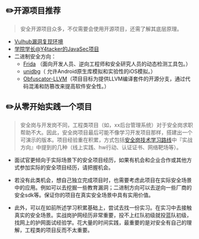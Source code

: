 ## ✏️开源项目推荐
> 安全开源项目众多，不仅需要会使用开源项目，还需了解其底层原理。
- [Vulhub漏洞复现环境](https://github.com/vulhub/vulhub)
- [学院学长@Y4tacker的JavaSec项目](https://github.com/Y4tacker/JavaSec)
- 二进制安全方向：
   - [Frida](https://github.com/frida) （面向开发人员、逆向工程师和安全研究人员的动态检测工具包。）
   - [unidbg](https://github.com/zhkl0228/unidbg)（ 允许Android原生库模拟和实验性的iOS模拟。）
   - [Obfuscator-LLVM](https://github.com/obfuscator-llvm/obfuscator/wiki)（项目目标为提供LLVM编译套件的开源分支，通过代码混淆和防篡改来提高软件安全性。）
  
  

## ✏️从零开始实践一个项目
> 安全岗与开发岗不同，工程类项目（如，xx后台管理系统）对于安全岗求职帮助不大。因此，安全岗项目最后可能不像学习开发项目那样，搭建出一个可演示的版本。项目经验重在积累，方式包括[安全岗技术学习路线](./7project/front_end_project.md)中『实战方向』中提到的几种（线上实践、hw行动、认证证书、网络靶场等）。

- 面试官更倾向于实际场景下的安全项目经历，如果有机会和企业合作或其他方式参加实际的安全项目经历，请把握机会。
  
- 若没有此类机会，想自己独立完成项目时，也需要考虑此项目在实际安全场景中的应用。例如可以去挖掘一些教育漏洞；二进制方向可以去逆向一些厂商的安全sdk等。保证你的项目在真实安全场景中具有实用价值。
  
- 此外，可以在如前所述学习积累基础上，尝试去找一份实习。在实习中去接触真实的安全场景。实战岗护网经历非常重要，投不上红队初级就投蓝队初级，找网上的护网面试经验学。花大量的时间实践，最重要的是对安全有自己的理解，工程类的项目反而不太重要。

